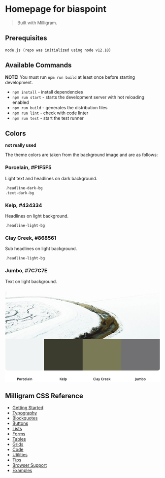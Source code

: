 # Homepage for biaspoint

> Built with Milligram.

## Prerequisites

    node.js (repo was initialized using node v12.18)

## Available Commands

**NOTE!** You must run `npm run build` at least once before starting development.

- `npm install` - install dependencies
- `npm run start` - starts the development server with hot reloading enabled
- `npm run build` - generates the distribution files
- `npm run lint` - check with code linter
- `npm run test` - start the test runner

## Colors

**not really used**

The theme colors are taken from the background image and are as follows:

### Porcelain, #F1F5F5

Light text and headlines on dark background.

    .headline-dark-bg
    .text-dark-bg

### Kelp, #434334

Headlines on light background.

    .headline-light-bg

### Clay Creek, #868561

Sub headlines on light background.

    .headline-light-bg

### Jumbo, #7C7C7E

Text on light background.

![palette](./docs/palette.png)

## Milligram CSS Reference

- [Getting Started](https://milligram.io/#getting-started)
- [Typography](https://milligram.io/#typography)
- [Blockquotes](https://milligram.io/#blockquotes)
- [Buttons](https://milligram.io/#buttons)
- [Lists](https://milligram.io/#lists)
- [Forms](https://milligram.io/#forms)
- [Tables](https://milligram.io/#tables)
- [Grids](https://milligram.io/#grids)
- [Code](https://milligram.io/#code)
- [Utilities](https://milligram.io/#utilities)
- [Tips](https://milligram.io/#tips)
- [Browser Support](https://milligram.io/#browser-support)
- [Examples](https://milligram.io/#examples)
